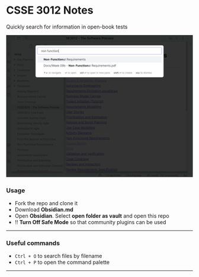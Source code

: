 # CSSE 3012 Notes
Quickly search for information in open-book tests

![](usage.png)

### Usage
- Fork the repo and clone it
- Download **Obsidian.md**
- Open **Obsidian**. Select **open folder as vault** and open this repo
- !! **Turn Off Safe Mode** so that community plugins can be used

___

### Useful commands
- `Ctrl + O` to search files by filename
- `Ctrl + P` to open the command palette

___
